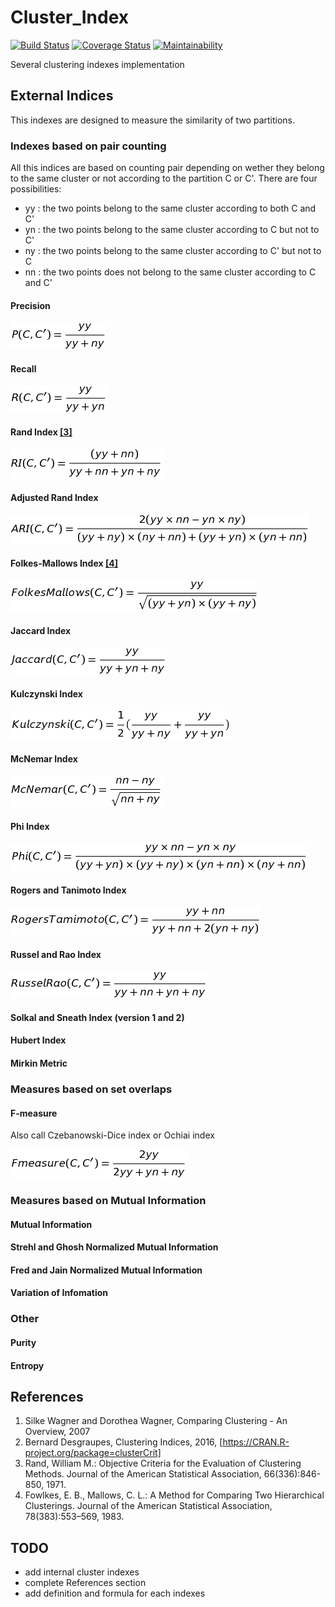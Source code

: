 # Cluster_Index
[![Build Status](https://travis-ci.org/n-serrette/Cluster_Index.svg?branch=master)](https://travis-ci.org/n-serrette/Cluster_Index) [![Coverage Status](https://coveralls.io/repos/github/n-serrette/Cluster_Index/badge.svg?branch=master)](https://coveralls.io/github/n-serrette/Cluster_Index?branch=master) [![Maintainability](https://api.codeclimate.com/v1/badges/7d3115e913a02eece33d/maintainability)](https://codeclimate.com/github/n-serrette/Cluster_Index/maintainability)

Several clustering indexes implementation
## External Indices

This indexes are designed to measure the similarity of two partitions.

### Indexes based on pair counting
All this indices are based on counting pair depending on wether they belong to the same cluster or not according to the partition C or C'. There are four possibilities:
  * yy : the two points belong to the same cluster according to both C and C'
  * yn : the two points belong to the same cluster according to C but not to C'
  * ny : the two points belong to the same cluster according to C' but not to C
  * nn : the two points does not belong to the same cluster according to C and C'

#### Precision
![precision](images/precision.png)
#### Recall
![recall](images/recall.png)
#### Rand Index [[3]](#Rand1971)
![ri](images/RI.png)
#### Adjusted Rand Index
![ari](images/ARI.png)
#### Folkes-Mallows Index [[4]](#Fowlkes1983)
![folkesMallows](images/FolkesMallows.png)
#### Jaccard Index
![jaccard](images/jaccard.png)
#### Kulczynski Index
![kulczynski](images/Kulczynski.png)
#### McNemar Index
![McNemar](images/McNemar.png)
#### Phi Index
![phi](images/phi.png)
#### Rogers and Tanimoto Index
![rogerstanimoto](images/RT.png)
#### Russel and Rao Index
![russelRao](images/RR.png)
#### Solkal and Sneath Index (version 1 and 2)

#### Hubert Index

#### Mirkin Metric




### Measures based on set overlaps

#### F-measure
Also call Czebanowski-Dice index or Ochiai index

![fmeasure](images/Fmeasure.png)


### Measures based on Mutual Information

#### Mutual Information

#### Strehl and Ghosh Normalized Mutual Information

#### Fred and Jain Normalized Mutual Information

#### Variation of Infomation

### Other

#### Purity

#### Entropy



## References

1. <a name="Wagner2007"></a>Silke Wagner and Dorothea Wagner, Comparing Clustering - An Overview, 2007
3. <a name="Desgraupes2016"></a>Bernard Desgraupes, Clustering Indices, 2016, [https://CRAN.R-project.org/package=clusterCrit]
4. <a name="Rand1971"></a>Rand, William M.: Objective Criteria for the Evaluation of Clustering Methods. Journal of the American Statistical Association, 66(336):846-850, 1971.
5. <a name="Fowlkes1983"></a>Fowlkes, E. B., Mallows, C. L.: A Method for Comparing Two Hierarchical Clusterings. Journal of the American Statistical Association, 78(383):553–569, 1983.


## TODO

* add internal cluster indexes
* complete References section
* add definition and formula for each indexes
